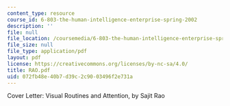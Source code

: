 ```yaml
---
content_type: resource
course_id: 6-803-the-human-intelligence-enterprise-spring-2002
description: ''
file: null
file_location: /coursemedia/6-803-the-human-intelligence-enterprise-spring-2002/072fb48e40b7d39c2c9003496f2e731a_RAO.pdf
file_size: null
file_type: application/pdf
layout: pdf
license: https://creativecommons.org/licenses/by-nc-sa/4.0/
title: RAO.pdf
uid: 072fb48e-40b7-d39c-2c90-03496f2e731a
---
```

Cover Letter: Visual Routines and Attention, by Sajit Rao